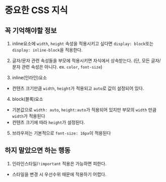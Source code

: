 # 중요한 CSS 지식

## 꼭 기억해야할 정보

1. inline요소에 `width`, `height` 속성을 적용시키고 싶다면 `display: block`또는 `display: inline-block`을 적용한다.

2. 글자/문자 관련 속성들을 부모에 적용시키면 자식에서 상속받는다. (단, 모든 글자/문자 관련 속성은 아니다. ex. `color`, `font-size`)

3. inline(인라인)요소

- 컨텐츠 크기만큼 `width`, `height`가 적용되고 `auto`로 값이 설정되어 있다.

4. block(블록)요소

- 기본값으로 `width: auto`, `height:auto`가 적용되어 있지만 부모의 `width` 만큼 `width`가 적용된다
- 컨텐츠 크기에 따라 `height`가 설정된다.

5. 브라우저는 기본적으로 `font-size: 16px`이 적용된다

## 하지 말았으면 하는 행동

1. 인라인스타일/`!important` 적용은 가능하면 피한다.

- 스타일을 변경 시 우선수위 때문에 적용하기 어렵다.
